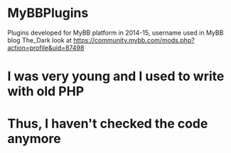 # MyBBPlugins
Plugins developed for MyBB platform in 2014-15, username used in MyBB blog The_Dark look at https://community.mybb.com/mods.php?action=profile&uid=87498

# I was very young and I used to write with old PHP
# Thus, I haven't checked the code anymore
